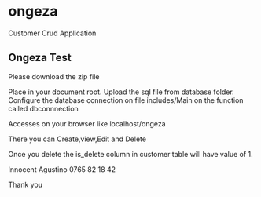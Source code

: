# ongeza
Customer Crud Application


Ongeza Test
---------------------------------------------------------


Please download the zip file

Place in your document root.
Upload the sql file from database folder.
Configure the database connection on file includes/Main
on the function called dbconnnection

Accesses on your browser like localhost/ongeza

There you can Create,view,Edit and Delete

Once you delete the is_delete column in customer table will have value of 1.


Innocent Agustino
0765 82 18 42

Thank you
